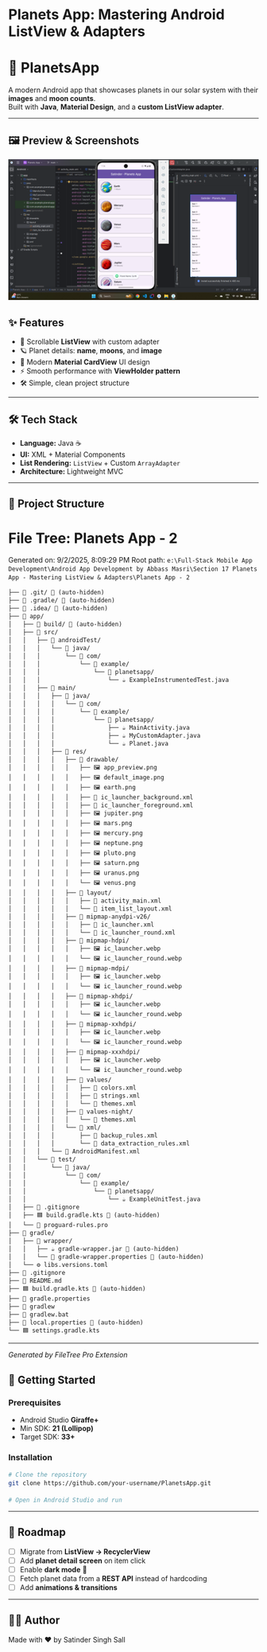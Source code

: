 # Planets App: Mastering Android ListView & Adapters

# 🌌 PlanetsApp

A modern Android app that showcases planets in our solar system with their **images** and **moon counts**.  
Built with **Java**, **Material Design**, and a **custom ListView adapter**.

---

## 🖼️ Preview & Screenshots

![App Preview | Image](app/src/main/res/drawable/app_preview.png)

## ✨ Features

- 📜 Scrollable **ListView** with custom adapter
- 🪐 Planet details: **name**, **moons**, and **image**
- 🎨 Modern **Material CardView** UI design
- ⚡ Smooth performance with **ViewHolder pattern**
- 🛠️ Simple, clean project structure

---

## 🛠️ Tech Stack

- **Language:** Java ☕
- **UI:** XML + Material Components
- **List Rendering:** `ListView` + Custom `ArrayAdapter`
- **Architecture:** Lightweight MVC

---

## 📂 Project Structure

# File Tree: Planets App - 2

Generated on: 9/2/2025, 8:09:29 PM
Root path: `e:\Full-Stack Mobile App Development\Android App Development by Abbass Masri\Section 17 Planets App - Mastering ListView & Adapters\Planets App - 2`

```
├── 📁 .git/ 🚫 (auto-hidden)
├── 📁 .gradle/ 🚫 (auto-hidden)
├── 📁 .idea/ 🚫 (auto-hidden)
├── 📁 app/
│   ├── 📁 build/ 🚫 (auto-hidden)
│   ├── 📁 src/
│   │   ├── 📁 androidTest/
│   │   │   └── 📁 java/
│   │   │       └── 📁 com/
│   │   │           └── 📁 example/
│   │   │               └── 📁 planetsapp/
│   │   │                   └── ☕ ExampleInstrumentedTest.java
│   │   ├── 📁 main/
│   │   │   ├── 📁 java/
│   │   │   │   └── 📁 com/
│   │   │   │       └── 📁 example/
│   │   │   │           └── 📁 planetsapp/
│   │   │   │               ├── ☕ MainActivity.java
│   │   │   │               ├── ☕ MyCustomAdapter.java
│   │   │   │               └── ☕ Planet.java
│   │   │   ├── 📁 res/
│   │   │   │   ├── 📁 drawable/
│   │   │   │   │   ├── 🖼️ app_preview.png
│   │   │   │   │   ├── 🖼️ default_image.png
│   │   │   │   │   ├── 🖼️ earth.png
│   │   │   │   │   ├── 📄 ic_launcher_background.xml
│   │   │   │   │   ├── 📄 ic_launcher_foreground.xml
│   │   │   │   │   ├── 🖼️ jupiter.png
│   │   │   │   │   ├── 🖼️ mars.png
│   │   │   │   │   ├── 🖼️ mercury.png
│   │   │   │   │   ├── 🖼️ neptune.png
│   │   │   │   │   ├── 🖼️ pluto.png
│   │   │   │   │   ├── 🖼️ saturn.png
│   │   │   │   │   ├── 🖼️ uranus.png
│   │   │   │   │   └── 🖼️ venus.png
│   │   │   │   ├── 📁 layout/
│   │   │   │   │   ├── 📄 activity_main.xml
│   │   │   │   │   └── 📄 item_list_layout.xml
│   │   │   │   ├── 📁 mipmap-anydpi-v26/
│   │   │   │   │   ├── 📄 ic_launcher.xml
│   │   │   │   │   └── 📄 ic_launcher_round.xml
│   │   │   │   ├── 📁 mipmap-hdpi/
│   │   │   │   │   ├── 🖼️ ic_launcher.webp
│   │   │   │   │   └── 🖼️ ic_launcher_round.webp
│   │   │   │   ├── 📁 mipmap-mdpi/
│   │   │   │   │   ├── 🖼️ ic_launcher.webp
│   │   │   │   │   └── 🖼️ ic_launcher_round.webp
│   │   │   │   ├── 📁 mipmap-xhdpi/
│   │   │   │   │   ├── 🖼️ ic_launcher.webp
│   │   │   │   │   └── 🖼️ ic_launcher_round.webp
│   │   │   │   ├── 📁 mipmap-xxhdpi/
│   │   │   │   │   ├── 🖼️ ic_launcher.webp
│   │   │   │   │   └── 🖼️ ic_launcher_round.webp
│   │   │   │   ├── 📁 mipmap-xxxhdpi/
│   │   │   │   │   ├── 🖼️ ic_launcher.webp
│   │   │   │   │   └── 🖼️ ic_launcher_round.webp
│   │   │   │   ├── 📁 values/
│   │   │   │   │   ├── 📄 colors.xml
│   │   │   │   │   ├── 📄 strings.xml
│   │   │   │   │   └── 📄 themes.xml
│   │   │   │   ├── 📁 values-night/
│   │   │   │   │   └── 📄 themes.xml
│   │   │   │   └── 📁 xml/
│   │   │   │       ├── 📄 backup_rules.xml
│   │   │   │       └── 📄 data_extraction_rules.xml
│   │   │   └── 📄 AndroidManifest.xml
│   │   └── 📁 test/
│   │       └── 📁 java/
│   │           └── 📁 com/
│   │               └── 📁 example/
│   │                   └── 📁 planetsapp/
│   │                       └── ☕ ExampleUnitTest.java
│   ├── 🚫 .gitignore
│   ├── 🟦 build.gradle.kts 🚫 (auto-hidden)
│   └── 📄 proguard-rules.pro
├── 📁 gradle/
│   ├── 📁 wrapper/
│   │   ├── ☕ gradle-wrapper.jar 🚫 (auto-hidden)
│   │   └── 📄 gradle-wrapper.properties 🚫 (auto-hidden)
│   └── ⚙️ libs.versions.toml
├── 🚫 .gitignore
├── 📖 README.md
├── 🟦 build.gradle.kts 🚫 (auto-hidden)
├── 📄 gradle.properties
├── 📄 gradlew
├── 🐚 gradlew.bat
├── 📄 local.properties 🚫 (auto-hidden)
└── 🟦 settings.gradle.kts
```

---

_Generated by FileTree Pro Extension_

## 🚀 Getting Started

### Prerequisites

- Android Studio **Giraffe+**
- Min SDK: **21 (Lollipop)**
- Target SDK: **33+**

### Installation

```bash
# Clone the repository
git clone https://github.com/your-username/PlanetsApp.git

# Open in Android Studio and run
```

---

## 🔮 Roadmap

- [ ] Migrate from **ListView → RecyclerView**
- [ ] Add **planet detail screen** on item click
- [ ] Enable **dark mode** 🌙
- [ ] Fetch planet data from a **REST API** instead of hardcoding
- [ ] Add **animations & transitions**

---

## 👨‍💻 Author

Made with ❤️ by Satinder Singh Sall

